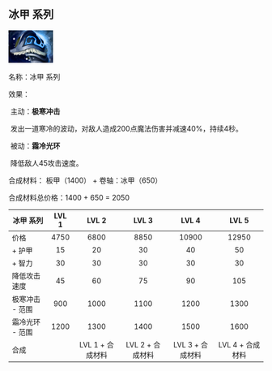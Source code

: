 ## 冰甲 系列



![](src/icon/mjz_shivas_guard.png)

名称：冰甲 系列

效果：

​	主动：**极寒冲击**

​	发出一道寒冷的波动，对敌人造成200点魔法伤害并减速40%，持续4秒。

​	被动：**霜冷光环**

​	降低敌人45攻击速度。



合成材料： 板甲（1400） + 卷轴：冰甲（650）

合成材料总价格：1400 + 650 = 2050

| 冰甲 系列       | LVL 1 |      LVL 2       |      LVL 3       |      LVL 4       |      LVL 5       |
| --------------- | :---: | :--------------: | :--------------: | :--------------: | :--------------: |
| 价格            | 4750  |       6800       |       8850       |      10900       |      12950       |
| + 护甲          |  15   |        20        |        30        |        40        |        50        |
| + 智力          |  30   |        30        |        30        |        30        |        30        |
| 降低攻击速度    |  45   |        60        |        75        |        90        |       105        |
| 极寒冲击 - 范围 |  900  |       1000       |       1100       |       1200       |       1300       |
| 霜冷光环 - 范围 | 1200  |       1300       |       1400       |       1500       |       1600       |
| 合成            |       | LVL 1 + 合成材料 | LVL 2 + 合成材料 | LVL 3 + 合成材料 | LVL 4 + 合成材料 |





